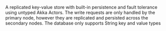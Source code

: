 A replicated key-value store with built-in persistence and fault tolerance using untyped Akka Actors. The write requests are only handled by the primary node, however they are replicated and persisted across the secondary nodes. The database only supports String key and value types
